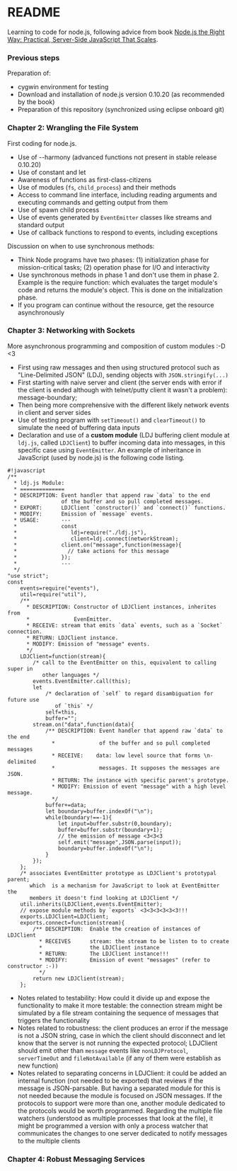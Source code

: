 # README #

Learning to code for node.js, following advice from book [Node.js the Right Way: Practical, Server-Side JavaScript That Scales](https://pragprog.com/book/jwnode/node-js-the-right-way).
### Previous steps ###
Preparation of:

* cygwin environment for testing
* Download and installation of node.js version 0.10.20 (as recommended by the book)
* Preparation of this repository (synchronized using eclipse onboard git)

### Chapter 2: Wrangling the File System ###
First coding for node.js. 

* Use of --harmony (advanced functions not present in stable release 0.10.20)
* Use of constant and let
* Awareness of functions as first-class-citizens
* Use of modules (`fs`, `child_process`) and their methods
* Access to command line interface, including reading arguments and executing commands and getting output from them
* Use of spawn child process
* Use of events generated by `EventEmitter` classes like streams and standard output
* Use of callback functions to respond to events, including exceptions

Discussion on when to use synchronous methods:

* Think Node programs have two phases: (1) initialization phase for mission-critical tasks; (2) operation phase for I/O and interactivity
* Use synchronous methods in phase 1 and don't use them in phase 2. Example is the require function: which evaluates the target module's code and returns the module's object. This is done on the initialization phase.
* If you program can continue without the resource, get the resource asynchronously

### Chapter 3: Networking with Sockets  ###
More asynchronous programming and composition of custom modules :-D <3

* First using raw messages and then using structured protocol such as "Line-Delimited JSON" (LDJ), sending objects with `JSON.stringify(...)`
* First starting with naive server and client (the server ends with error if the client is ended although with telnet/putty client it wasn't a problem): message-boundary; 
* Then being more comprehensive with the different likely network events in client and server sides
* Use of testing program with `setTimeout()` and `clearTimeout()` to simulate the need of buffering data inputs
* Declaration and use of a **custom module** (LDJ buffering client module at `ldj.js`, called `LDJClient`) to buffer incoming data into messages, in this specific case using `EventEmitter`. An example of inheritance in JavaScript (used by node.js) is the following code listing.
```
#!javascript
/**
  * ldj.js Module:
  * ==============
  * DESCRIPTION: Event handler that append raw `data` to the end
  *              of the buffer and so pull completed messages.
  * EXPORT:      LDJClient `constructor()` and `connect()` functions.
  * MODIFY:      Emission of `message` events.
  * USAGE:       ---
  *              const
  *                 ldj=require("./ldj.js"),
  *                 client=ldj.connect(networkStream);
  *              client.on("message",function(message){
  *                // take actions for this message
  *              });
  *              ---
  */
"use strict";
const
    events=require("events"),
    util=require("util"),
    /**
      * DESCRIPTION: Constructor of LDJClient instances, inherites from
      *              EvenEmitter.
      * RECEIVE: stream that emits `data` events, such as a `Socket` connection.
      * RETURN: LDJClient instance.
      * MODIFY: Emission of "message" events.
      */
    LDJClient=function(stream){
        /* call to the EventEmitter on this, equivalent to calling super in
           other languages */
        events.EventEmitter.call(this);
        let
            /* declaration of `self` to regard disambiguation for future use
               of `this` */
            self=this,
            buffer="";
        stream.on("data",function(data){
            /** DESCRIPTION: Event handler that append raw `data` to the end
              *              of the buffer and so pull completed messages
              * RECEIVE:    data: low level source that forms \n-delimited
              *              messages. It supposes the messages are JSON.
              * RETURN: The instance with specific parent's prototype.
              * MODIFY: Emission of event "message" with a high level message.
              */
            buffer+=data;
            let boundary=buffer.indexOf("\n");
            while(boundary!==-1){
                let input=buffer.substr(0,boundary);
                buffer=buffer.substr(boundary+1);
                // the emission of message <3<3<3
                self.emit("message",JSON.parse(input));
                boundary=buffer.indexOf("\n");
            }
        });
    };
    /* associates EventEmitter prototype as LDJClient's prototypal parent;
       which  is a mechanism for JavaScript to look at EventEmitter the
       members it doesn't find looking at LDJClient */
    util.inherits(LDJClient,events.EventEmitter);
    // expose module methods by `exports` <3<3<3<3<3<3!!!
    exports.LDJClient=LDJClient;
    exports.connect=function(stream){
        /** DESCRIPTION:  Enable the creation of instances of LDJClient
          * RECEIVES      stream: the stream to be listen to to create
          *               the LDJClient instance
          * RETURN:       The LDJClient instance!!!
          * MODIFY:       Emission of event "messages" (refer to constructor :-))
          */
        return new LDJClient(stream);
    };
```
* Notes related to testability: How could it divide up and expose the functionality to make it more testable: the connection stream might be simulated by a file stream containing the sequence of messages that triggers the functionality
* Notes related to robustness: the client produces an error if the message is not a JSON string, case in which the client should disconnect and let know that the server is not running the expected protocol; LDJClient should emit other than `message` events like `nonLDJProtocol`, `serverTimeOut` and `fileNotAvailable` (if any of them were establish as new function)
* Notes related to separating concerns in LDJClient: it could be added an internal function (not needed to be exported) that reviews if the message is JSON-parsable. But having a separated module for this is not needed because the module is focused on JSON messages. If the protocols to support were more than one, another module dedicated to the protocols would be worth programmed. Regarding the multiple file watchers (understood as multiple processes that look at the file), it might be programmed a version with only a process watcher that communicates the changes to one server dedicated to notify messages to the multiple clients

### Chapter 4: Robust Messaging Services ###
